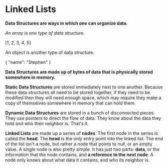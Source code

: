 # Linked Lists

**Data Structures are ways in which one can organize data.**

*An array is one type of data structure.*

[1, 2, 3, 4, 5]

An object is another type of data structure.

{ "name":  "Stephen" }

**Data Structures are made up of bytes of data that is physically stored somewhere in memory.**

**Static Data Structures** are stored immediately next to one another. Because these data structures all need to be stored together, if they need to be modified then they will need enough space, which may require they make a copy of themselves somewhere in memory that can hold them.

**Dynamic Data Structures** are stored in a bunch of disconnected pieces. They use pointers to direct the flow of data. They know about the data they hold and who their neighbor is. That's it.

**Linked Lists** are made up a series of **nodes**. 
The first node in the series is called the **head**. 
The **head** is the only entry point into the linked list. 
The end of the list isn't a node, but rather a node that points to null, or an empty value. 
A single node is also pretty simple. It has just two parts: **data**, or the information that the node contains, and **a reference to the next node**. 
A node only knows about what data it contains, and who its neighbor is.